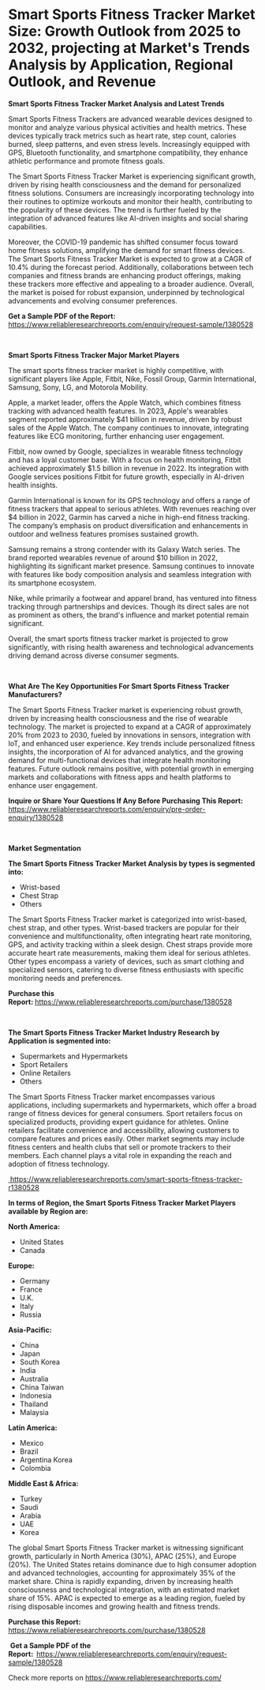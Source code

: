 <p><h1>Smart Sports Fitness Tracker Market Size: Growth Outlook from 2025 to 2032, projecting at Market's Trends Analysis by Application, Regional Outlook, and Revenue</h1></p><p><strong>Smart Sports Fitness Tracker Market Analysis and Latest Trends</strong></p>
<p><p>Smart Sports Fitness Trackers are advanced wearable devices designed to monitor and analyze various physical activities and health metrics. These devices typically track metrics such as heart rate, step count, calories burned, sleep patterns, and even stress levels. Increasingly equipped with GPS, Bluetooth functionality, and smartphone compatibility, they enhance athletic performance and promote fitness goals.</p><p>The Smart Sports Fitness Tracker Market is experiencing significant growth, driven by rising health consciousness and the demand for personalized fitness solutions. Consumers are increasingly incorporating technology into their routines to optimize workouts and monitor their health, contributing to the popularity of these devices. The trend is further fueled by the integration of advanced features like AI-driven insights and social sharing capabilities.</p><p>Moreover, the COVID-19 pandemic has shifted consumer focus toward home fitness solutions, amplifying the demand for smart fitness devices. The Smart Sports Fitness Tracker Market is expected to grow at a CAGR of 10.4% during the forecast period. Additionally, collaborations between tech companies and fitness brands are enhancing product offerings, making these trackers more effective and appealing to a broader audience. Overall, the market is poised for robust expansion, underpinned by technological advancements and evolving consumer preferences.</p></p>
<p><strong>Get a Sample PDF of the Report:&nbsp;</strong> <a href="https://www.reliableresearchreports.com/enquiry/request-sample/1380528?utm_campaign=2278&utm_medium=2&utm_source=Github&utm_content=ia&utm_term=04042025&utm_id=smart-sports-fitness-tracker">https://www.reliableresearchreports.com/enquiry/request-sample/1380528</a></p>
<p>&nbsp;</p>
<p><strong>Smart Sports Fitness Tracker Major Market Players</strong></p>
<p><p>The smart sports fitness tracker market is highly competitive, with significant players like Apple, Fitbit, Nike, Fossil Group, Garmin International, Samsung, Sony, LG, and Motorola Mobility. </p><p>Apple, a market leader, offers the Apple Watch, which combines fitness tracking with advanced health features. In 2023, Apple's wearables segment reported approximately $41 billion in revenue, driven by robust sales of the Apple Watch. The company continues to innovate, integrating features like ECG monitoring, further enhancing user engagement.</p><p>Fitbit, now owned by Google, specializes in wearable fitness technology and has a loyal customer base. With a focus on health monitoring, Fitbit achieved approximately $1.5 billion in revenue in 2022. Its integration with Google services positions Fitbit for future growth, especially in AI-driven health insights.</p><p>Garmin International is known for its GPS technology and offers a range of fitness trackers that appeal to serious athletes. With revenues reaching over $4 billion in 2022, Garmin has carved a niche in high-end fitness tracking. The company’s emphasis on product diversification and enhancements in outdoor and wellness features promises sustained growth.</p><p>Samsung remains a strong contender with its Galaxy Watch series. The brand reported wearables revenue of around $10 billion in 2022, highlighting its significant market presence. Samsung continues to innovate with features like body composition analysis and seamless integration with its smartphone ecosystem.</p><p>Nike, while primarily a footwear and apparel brand, has ventured into fitness tracking through partnerships and devices. Though its direct sales are not as prominent as others, the brand's influence and market potential remain significant.</p><p>Overall, the smart sports fitness tracker market is projected to grow significantly, with rising health awareness and technological advancements driving demand across diverse consumer segments.</p></p>
<p>&nbsp;</p>
<p><strong>What Are The Key Opportunities For Smart Sports Fitness Tracker Manufacturers?</strong></p>
<p><p>The Smart Sports Fitness Tracker market is experiencing robust growth, driven by increasing health consciousness and the rise of wearable technology. The market is projected to expand at a CAGR of approximately 20% from 2023 to 2030, fueled by innovations in sensors, integration with IoT, and enhanced user experience. Key trends include personalized fitness insights, the incorporation of AI for advanced analytics, and the growing demand for multi-functional devices that integrate health monitoring features. Future outlook remains positive, with potential growth in emerging markets and collaborations with fitness apps and health platforms to enhance user engagement.</p></p>
<p><strong>Inquire or Share Your Questions If Any Before Purchasing This Report:</strong> <a href="https://www.reliableresearchreports.com/enquiry/pre-order-enquiry/1380528?utm_campaign=2278&utm_medium=2&utm_source=Github&utm_content=ia&utm_term=04042025&utm_id=smart-sports-fitness-tracker">https://www.reliableresearchreports.com/enquiry/pre-order-enquiry/1380528</a></p>
<p>&nbsp;</p>
<p><strong>Market Segmentation</strong></p>
<p><strong>The Smart Sports Fitness Tracker Market Analysis by types is segmented into:</strong></p>
<p><ul><li>Wrist-based</li><li>Chest Strap</li><li>Others</li></ul></p>
<p><p>The Smart Sports Fitness Tracker market is categorized into wrist-based, chest strap, and other types. Wrist-based trackers are popular for their convenience and multifunctionality, often integrating heart rate monitoring, GPS, and activity tracking within a sleek design. Chest straps provide more accurate heart rate measurements, making them ideal for serious athletes. Other types encompass a variety of devices, such as smart clothing and specialized sensors, catering to diverse fitness enthusiasts with specific monitoring needs and preferences.</p></p>
<p><strong>Purchase this Report:&nbsp;</strong><a href="https://www.reliableresearchreports.com/purchase/1380528?utm_campaign=2278&utm_medium=2&utm_source=Github&utm_content=ia&utm_term=04042025&utm_id=smart-sports-fitness-tracker">https://www.reliableresearchreports.com/purchase/1380528</a></p>
<p>&nbsp;</p>
<p><strong>The Smart Sports Fitness Tracker Market Industry Research by Application is segmented into:</strong></p>
<p><ul><li>Supermarkets and Hypermarkets</li><li>Sport Retailers</li><li>Online Retailers</li><li>Others</li></ul></p>
<p><p>The Smart Sports Fitness Tracker market encompasses various applications, including supermarkets and hypermarkets, which offer a broad range of fitness devices for general consumers. Sport retailers focus on specialized products, providing expert guidance for athletes. Online retailers facilitate convenience and accessibility, allowing customers to compare features and prices easily. Other market segments may include fitness centers and health clubs that sell or promote trackers to their members. Each channel plays a vital role in expanding the reach and adoption of fitness technology.</p></p>
<p><a href="https://www.reliableresearchreports.com/smart-sports-fitness-tracker-r1380528?utm_campaign=2278&utm_medium=2&utm_source=Github&utm_content=ia&utm_term=04042025&utm_id=smart-sports-fitness-tracker">&nbsp;https://www.reliableresearchreports.com/smart-sports-fitness-tracker-r1380528</a></p>
<p><strong>In terms of Region, the Smart Sports Fitness Tracker Market Players available by Region are:</strong></p>
<p>
    <p> <strong> North America: </strong>
        <ul>
            <li>United States</li>
            <li>Canada</li>
        </ul>
        </p> 
    <p> <strong> Europe: </strong>
        <ul>
            <li>Germany</li>
            <li>France</li>
            <li>U.K.</li>
            <li>Italy</li>
            <li>Russia</li>
        </ul>
        </p> 
    <p> <strong> Asia-Pacific: </strong>
        <ul>
            <li>China</li>
            <li>Japan</li>
            <li>South Korea</li>
            <li>India</li>
            <li>Australia</li>
            <li>China Taiwan</li>
            <li>Indonesia</li>
            <li>Thailand</li>
            <li>Malaysia</li>
        </ul>
        </p> 
    <p> <strong> Latin America: </strong>
        <ul>
            <li>Mexico</li>
            <li>Brazil</li>
            <li>Argentina Korea</li>
            <li>Colombia</li>
        </ul>
        </p> 
    <p> <strong> Middle East & Africa: </strong>
        <ul>
            <li>Turkey</li>
            <li>Saudi</li>
            <li>Arabia</li>
            <li>UAE</li>
            <li>Korea</li>
        </ul>
    </p>
    </p>
<p><p>The global Smart Sports Fitness Tracker market is witnessing significant growth, particularly in North America (30%), APAC (25%), and Europe (20%). The United States retains dominance due to high consumer adoption and advanced technologies, accounting for approximately 35% of the market share. China is rapidly expanding, driven by increasing health consciousness and technological integration, with an estimated market share of 15%. APAC is expected to emerge as a leading region, fueled by rising disposable incomes and growing health and fitness trends.</p></p>
<p><strong>Purchase this Report: </strong><a href="https://www.reliableresearchreports.com/purchase/1380528?utm_campaign=2278&utm_medium=2&utm_source=Github&utm_content=ia&utm_term=04042025&utm_id=smart-sports-fitness-tracker">https://www.reliableresearchreports.com/purchase/1380528</a></p>
<p>&nbsp;<strong>Get a Sample PDF of the Report:&nbsp;&nbsp;</strong><a href="https://www.reliableresearchreports.com/enquiry/request-sample/1380528?utm_campaign=2278&utm_medium=2&utm_source=Github&utm_content=ia&utm_term=04042025&utm_id=smart-sports-fitness-tracker">https://www.reliableresearchreports.com/enquiry/request-sample/1380528</a></p>
<p><strong></strong></p>
<p>Check more reports on <a href="https://www.reliableresearchreports.com/?utm_campaign=2278&utm_medium=2&utm_source=Github&utm_content=ia&utm_term=04042025&utm_id=smart-sports-fitness-tracker">https://www.reliableresearchreports.com/</a></p>